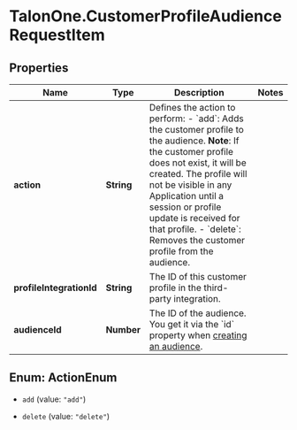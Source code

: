 # TalonOne.CustomerProfileAudienceRequestItem

## Properties

Name | Type | Description | Notes
------------ | ------------- | ------------- | -------------
**action** | **String** | Defines the action to perform: - &#x60;add&#x60;: Adds the customer profile to the audience.    **Note**: If the customer profile does not exist, it will be created. The profile will not be visible in any Application   until a session or profile update is received for that profile. - &#x60;delete&#x60;: Removes the customer profile from the audience.  | 
**profileIntegrationId** | **String** | The ID of this customer profile in the third-party integration. | 
**audienceId** | **Number** | The ID of the audience. You get it via the &#x60;id&#x60; property when [creating an audience](#operation/createAudienceV2). | 



## Enum: ActionEnum


* `add` (value: `"add"`)

* `delete` (value: `"delete"`)




